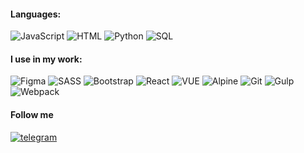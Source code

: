 #### Languages: 
![JavaScript](https://img.shields.io/badge/-JavaScript-f8db1b?style=for-the-badge) ![HTML](https://img.shields.io/badge/-HTML/CSS-fc4e01?style=for-the-badge) ![Python](https://img.shields.io/badge/-Python-0162af?style=for-the-badge) ![SQL](https://img.shields.io/badge/-SQL-e3ee88?style=for-the-badge)

#### I use in my work:
![Figma](https://img.shields.io/badge/-Figma-f24d1e?style=for-the-badge) ![SASS](https://img.shields.io/badge/-SASS-c7568c?style=for-the-badge) ![Bootstrap](https://img.shields.io/badge/-Bootstrap-563c7d?style=for-the-badge) ![React](https://img.shields.io/badge/-React-61dafb?style=for-the-badge) ![VUE](https://img.shields.io/badge/-VUE-41b882?style=for-the-badge) ![Alpine](https://img.shields.io/badge/-Alpine-89c1ce?style=for-the-badge)  ![Git](https://img.shields.io/badge/-Git-f15234?style=for-the-badge) ![Gulp](https://img.shields.io/badge/-Gulp-e84c50?style=for-the-badge) ![Webpack](https://img.shields.io/badge/-Webpack-8ed7fa?style=for-the-badge)

#### Follow me
[![telegram](https://img.shields.io/badge/Telegram-2CA5E0?style=for-the-badge&logo=telegram&logoColor=white)](https://t.me/e_suloev)



